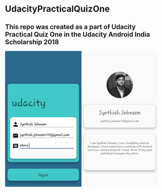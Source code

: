 # UdacityPracticalQuizOne
## This repo was created as a part of Udacity Practical Quiz One in the Udacity Android India Scholarship 2018
<img src="/imgonline-com-ua-twotoone-dgeYXmEBWHOt.jpg">
